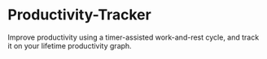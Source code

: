 # Productivity-Tracker
Improve productivity using a timer-assisted work-and-rest cycle, and track it on your lifetime productivity graph.
